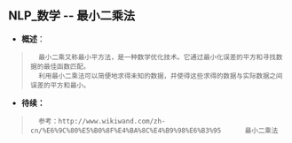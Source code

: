 ## NLP_数学 -- 最小二乘法
- **概述**：
>       最小二乘又称最小平方法，是一种数学优化技术。它通过最小化误差的平方和寻找数据的最佳函数匹配。
>       利用最小二乘法可以简便地求得未知的数据，并使得这些求得的数据与实际数据之间误差的平方和最小。
>
>
>
>
>
>
>
>
>
>
>


- **待续：**
>
>       参考：http://www.wikiwand.com/zh-cn/%E6%9C%80%E5%B0%8F%E4%BA%8C%E4%B9%98%E6%B3%95      最小二乘法
>
>
>
>
>
>
>
>
>
>
>
>
>
